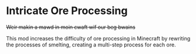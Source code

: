 # Intricate Ore Processing
~~Weir makin a mawd in moin cwaft wif our beg bwains~~

This mod increases the difficulty of ore processing in Minecraft by rewriting the processes of smelting, creating a multi-step process for each ore.
